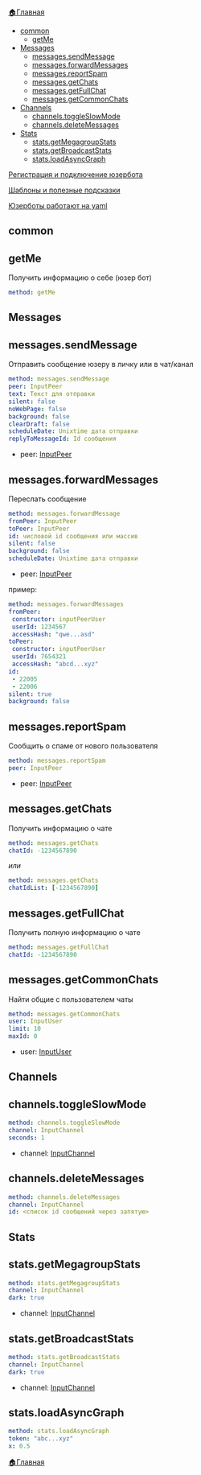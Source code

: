 


[🏠Главная](/docs/_test/userbot)


* [common](#common)
   * [getMe](#getme)
* [Messages](#messages)
   * [messages.sendMessage](#messages-sendmessage)
   * [messages.forwardMessages](#messages-forwardmessages)
   * [messages.reportSpam](#messages-reportspam)
   * [messages.getChats](#messages-getchats)
   * [messages.getFullChat](#messages-getfullchat)
   * [messages.getCommonChats](#messages-getcommonchats)
* [Channels](#channels)
   * [channels.toggleSlowMode](#channels-toggleslowmode)
   * [channels.deleteMessages](#channels-deleteMessages)
* [Stats](#stats)
   * [stats.getMegagroupStats](#stats-getmegagroupstats)
   * [stats.getBroadcastStats](#stats-getbroadcaststats)
   * [stats.loadAsyncGraph](#stats-loadasyncgraph)

 [Регистрация и подключение юзербота](/docs/_test/userbot/createuserbot)

 [Шаблоны и полезные подсказки](/docs/_test/userbot/sample)

 [Юзерботы работают на yaml](https://docs.ansible.com/ansible/latest/reference_appendices/YAMLSyntax.html)

## common
## getMe

Получить информацию о себе (юзер бот)
```yaml 
method: getMe
```
## Messages
##  messages.sendMessage

Отправить сообщение юзеру в личку или в чат/канал
```yaml 
method: messages.sendMessage
peer: InputPeer
text: Текст для отправки
silent: false
noWebPage: false
background: false
clearDraft: false
scheduleDate: Unixtime дата отправки
replyToMessageId: Id сообщения
```
* peer: [InputPeer](/docs/_test/userbot/inputpeer)
## messages.forwardMessages

Переслать сообщение
```yaml 
method: messages.forwardMessage
fromPeer: InputPeer
toPeer: InputPeer
id: числовой id сообщения или массив
silent: false
background: false
scheduleDate: Unixtime дата отправки
```
* peer: [InputPeer](/docs/_test/userbot/inputpeer)

пример:
```yaml 
method: messages.forwardMessages
fromPeer:
 constructor: inputPeerUser
 userId: 1234567
 accessHash: "qwe...asd"
toPeer:
 constructor: inputPeerUser
 userId: 7654321
 accessHash: "abcd...xyz"
id:
 - 22005
 - 22006
silent: true
background: false
```


##  messages.reportSpam

Сообщить о спаме от нового пользователя
```yaml 
method: messages.reportSpam
peer: InputPeer
```
* peer: [InputPeer](/docs/_test/userbot/inputpeer)



## messages.getChats

Получить информацию о чате
```yaml 
method: messages.getChats
chatId: -1234567890
```

_или_
```yaml 
method: messages.getChats
chatIdList: [-1234567890]
```
## messages.getFullChat

Получить полную информацию о чате
```yaml 
method: messages.getFullChat
chatId: -1234567890
```


## messages.getCommonChats

Найти общие с пользователем чаты
```yaml 
method: messages.getCommonChats
user: InputUser
limit: 10
maxId: 0
```
* user: [InputUser](/docs/_test/userbot/inputuser)


## Channels
## channels.toggleSlowMode
```yaml 
method: channels.toggleSlowMode
channel: InputChannel
seconds: 1
```
* channel: [InputChannel](/docs/_test/userbot/inputchannel)

## channels.deleteMessages
```yaml 
method: channels.deleteMessages
channel: InputChannel
id: <список id сообщений через запятую>
```

## Stats
## stats.getMegagroupStats
```yaml 
method: stats.getMegagroupStats
channel: InputChannel
dark: true
```
* channel: [InputChannel](/docs/_test/userbot/inputchannel)
## stats.getBroadcastStats
```yaml 
method: stats.getBroadcastStats
channel: InputChannel
dark: true
```
* channel: [InputChannel](/docs/_test/userbot/inputchannel)
## stats.loadAsyncGraph
```yaml 
method: stats.loadAsyncGraph
token: "abc...xyz"
x: 0.5
```







[🏠Главная](/docs/_test/userbot)


  

